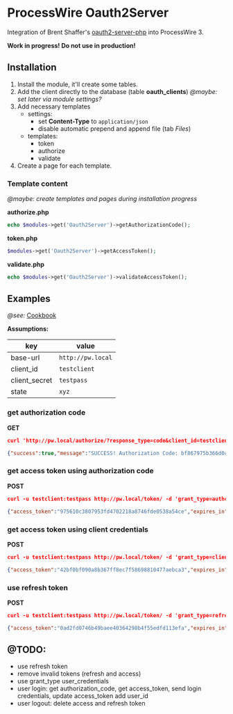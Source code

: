 # ProcessWire Oauth2Server

Integration of Brent Shaffer's [oauth2-server-php](https://github.com/bshaffer/oauth2-server-php) into ProcessWire 3.

**Work in progress! Do not use in production!**

## Installation

1. Install the module, it'll create some tables.
2. Add the client directly to the database (table **oauth_clients**) *@maybe: set later via module settings?* 
3. Add necessary templates
    - settings:
        - set **Content-Type** to `application/json` 
        - disable automatic prepend and append file (tab *Files*)
    - templates:
        - token
        - authorize
        - validate
4. Create a page for each template.

### Template content

*@maybe: create templates and pages during installation progress*

**authorize.php**

```php
echo $modules->get('Oauth2Server')->getAuthorizationCode();
```

**token.php**

```php
$modules->get('Oauth2Server')->getAccessToken();
```

**validate.php**

```php
echo $modules->get('Oauth2Server')->validateAccessToken();
```


## Examples

*@see:* [Cookbook](http://bshaffer.github.io/oauth2-server-php-docs/cookbook/)

**Assumptions:**

| key           | value             |
|---------------|-------------------|
| base-url      | `http://pw.local` |
| client_id     | `testclient`      |
| client_secret | `testpass`        |
| state         | `xyz`             |

### get authorization code

**GET**

```json
curl 'http://pw.local/authorize/?response_type=code&client_id=testclient&state=xyz'

{"success":true,"message":"SUCCESS! Authorization Code: bf867975b366d0ce1ec25287fba70930c00427c1"}
```

### get access token using authorization code

**POST**

```json
curl -u testclient:testpass http://pw.local/token/ -d 'grant_type=authorization_code&code={insert-code}'

{"access_token":"975610c3807953fd4702218a8746fde0538a54ce","expires_in":3600,"token_type":"Bearer","scope":null,"refresh_token":"55b39b07c2f67368293425dd8bacbc4c29e3c5bb"}
```

### get access token using client credentials

**POST**

```json
curl -u testclient:testpass http://pw.local/token/ -d 'grant_type=client_credentials'

{"access_token":"42bf0bf090a8b367ff8ec7f58698810477aebca3","expires_in":3600,"token_type":"Bearer","scope":null}
```

### use refresh token

**POST**

```json
curl -u testclient:testpass http://pw.local/token/ -d 'grant_type=refresh_token&refresh_token={inser-refresh_token}'

{"access_token":"0ad2fd0746b49baee40364298b4f55edfd113efa","expires_in":3600,"token_type":"Bearer","scope":null,"refresh_token":"0c462a784e9bcce436bace2e706960f8f30e8024"}
```

## @TODO:

- use refresh token
- remove invalid tokens (refresh and access)
- use grant_type user_credentials
- user login: get authorization_code, get access_token, send login credentials, update access_token add user_id
- user logout: delete access and refresh token

